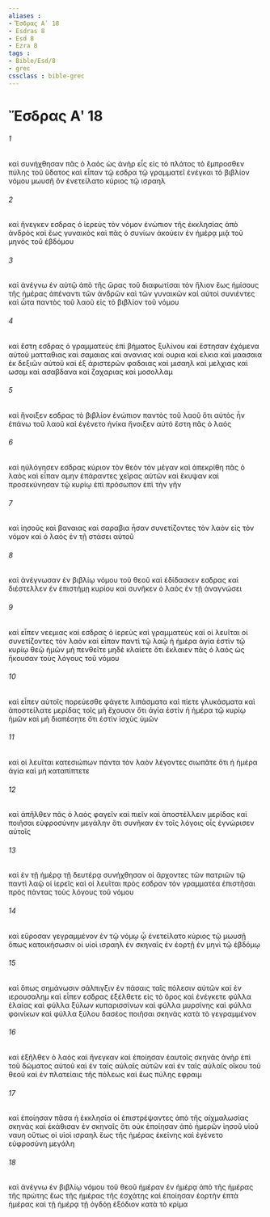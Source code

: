 ```yaml
---
aliases : 
- Ἔσδρας Αʹ 18
- Esdras 8
- Esd 8
- Ezra 8
tags : 
- Bible/Esd/8
- grec
cssclass : bible-grec
---
```


# Ἔσδρας Αʹ 18

###### 1
καὶ συνήχθησαν πᾶς ὁ λαὸς ὡς ἀνὴρ εἷς εἰς τὸ πλάτος τὸ ἔμπροσθεν πύλης τοῦ ὕδατος καὶ εἶπαν τῷ εσδρα τῷ γραμματεῖ ἐνέγκαι τὸ βιβλίον νόμου μωυσῆ ὃν ἐνετείλατο κύριος τῷ ισραηλ
###### 2
καὶ ἤνεγκεν εσδρας ὁ ἱερεὺς τὸν νόμον ἐνώπιον τῆς ἐκκλησίας ἀπὸ ἀνδρὸς καὶ ἕως γυναικὸς καὶ πᾶς ὁ συνίων ἀκούειν ἐν ἡμέρᾳ μιᾷ τοῦ μηνὸς τοῦ ἑβδόμου
###### 3
καὶ ἀνέγνω ἐν αὐτῷ ἀπὸ τῆς ὥρας τοῦ διαφωτίσαι τὸν ἥλιον ἕως ἡμίσους τῆς ἡμέρας ἀπέναντι τῶν ἀνδρῶν καὶ τῶν γυναικῶν καὶ αὐτοὶ συνιέντες καὶ ὦτα παντὸς τοῦ λαοῦ εἰς τὸ βιβλίον τοῦ νόμου
###### 4
καὶ ἔστη εσδρας ὁ γραμματεὺς ἐπὶ βήματος ξυλίνου καὶ ἔστησαν ἐχόμενα αὐτοῦ ματταθιας καὶ σαμαιας καὶ ανανιας καὶ ουρια καὶ ελκια καὶ μαασαια ἐκ δεξιῶν αὐτοῦ καὶ ἐξ ἀριστερῶν φαδαιας καὶ μισαηλ καὶ μελχιας καὶ ωσαμ καὶ ασαβδανα καὶ ζαχαριας καὶ μοσολλαμ
###### 5
καὶ ἤνοιξεν εσδρας τὸ βιβλίον ἐνώπιον παντὸς τοῦ λαοῦ ὅτι αὐτὸς ἦν ἐπάνω τοῦ λαοῦ καὶ ἐγένετο ἡνίκα ἤνοιξεν αὐτό ἔστη πᾶς ὁ λαός
###### 6
καὶ ηὐλόγησεν εσδρας κύριον τὸν θεὸν τὸν μέγαν καὶ ἀπεκρίθη πᾶς ὁ λαὸς καὶ εἶπαν αμην ἐπάραντες χεῖρας αὐτῶν καὶ ἔκυψαν καὶ προσεκύνησαν τῷ κυρίῳ ἐπὶ πρόσωπον ἐπὶ τὴν γῆν
###### 7
καὶ ἰησοῦς καὶ βαναιας καὶ σαραβια ἦσαν συνετίζοντες τὸν λαὸν εἰς τὸν νόμον καὶ ὁ λαὸς ἐν τῇ στάσει αὐτοῦ
###### 8
καὶ ἀνέγνωσαν ἐν βιβλίῳ νόμου τοῦ θεοῦ καὶ ἐδίδασκεν εσδρας καὶ διέστελλεν ἐν ἐπιστήμῃ κυρίου καὶ συνῆκεν ὁ λαὸς ἐν τῇ ἀναγνώσει
###### 9
καὶ εἶπεν νεεμιας καὶ εσδρας ὁ ἱερεὺς καὶ γραμματεὺς καὶ οἱ λευῖται οἱ συνετίζοντες τὸν λαὸν καὶ εἶπαν παντὶ τῷ λαῷ ἡ ἡμέρα ἁγία ἐστὶν τῷ κυρίῳ θεῷ ἡμῶν μὴ πενθεῖτε μηδὲ κλαίετε ὅτι ἔκλαιεν πᾶς ὁ λαός ὡς ἤκουσαν τοὺς λόγους τοῦ νόμου
###### 10
καὶ εἶπεν αὐτοῖς πορεύεσθε φάγετε λιπάσματα καὶ πίετε γλυκάσματα καὶ ἀποστείλατε μερίδας τοῖς μὴ ἔχουσιν ὅτι ἁγία ἐστὶν ἡ ἡμέρα τῷ κυρίῳ ἡμῶν καὶ μὴ διαπέσητε ὅτι ἐστὶν ἰσχὺς ὑμῶν
###### 11
καὶ οἱ λευῖται κατεσιώπων πάντα τὸν λαὸν λέγοντες σιωπᾶτε ὅτι ἡ ἡμέρα ἁγία καὶ μὴ καταπίπτετε
###### 12
καὶ ἀπῆλθεν πᾶς ὁ λαὸς φαγεῖν καὶ πιεῖν καὶ ἀποστέλλειν μερίδας καὶ ποιῆσαι εὐφροσύνην μεγάλην ὅτι συνῆκαν ἐν τοῖς λόγοις οἷς ἐγνώρισεν αὐτοῖς
###### 13
καὶ ἐν τῇ ἡμέρᾳ τῇ δευτέρᾳ συνήχθησαν οἱ ἄρχοντες τῶν πατριῶν τῷ παντὶ λαῷ οἱ ἱερεῖς καὶ οἱ λευῖται πρὸς εσδραν τὸν γραμματέα ἐπιστῆσαι πρὸς πάντας τοὺς λόγους τοῦ νόμου
###### 14
καὶ εὕροσαν γεγραμμένον ἐν τῷ νόμῳ ᾧ ἐνετείλατο κύριος τῷ μωυσῇ ὅπως κατοικήσωσιν οἱ υἱοὶ ισραηλ ἐν σκηναῖς ἐν ἑορτῇ ἐν μηνὶ τῷ ἑβδόμῳ
###### 15
καὶ ὅπως σημάνωσιν σάλπιγξιν ἐν πάσαις ταῖς πόλεσιν αὐτῶν καὶ ἐν ιερουσαλημ καὶ εἶπεν εσδρας ἐξέλθετε εἰς τὸ ὄρος καὶ ἐνέγκετε φύλλα ἐλαίας καὶ φύλλα ξύλων κυπαρισσίνων καὶ φύλλα μυρσίνης καὶ φύλλα φοινίκων καὶ φύλλα ξύλου δασέος ποιῆσαι σκηνὰς κατὰ τὸ γεγραμμένον
###### 16
καὶ ἐξῆλθεν ὁ λαὸς καὶ ἤνεγκαν καὶ ἐποίησαν ἑαυτοῖς σκηνὰς ἀνὴρ ἐπὶ τοῦ δώματος αὐτοῦ καὶ ἐν ταῖς αὐλαῖς αὐτῶν καὶ ἐν ταῖς αὐλαῖς οἴκου τοῦ θεοῦ καὶ ἐν πλατείαις τῆς πόλεως καὶ ἕως πύλης εφραιμ
###### 17
καὶ ἐποίησαν πᾶσα ἡ ἐκκλησία οἱ ἐπιστρέψαντες ἀπὸ τῆς αἰχμαλωσίας σκηνὰς καὶ ἐκάθισαν ἐν σκηναῖς ὅτι οὐκ ἐποίησαν ἀπὸ ἡμερῶν ἰησοῦ υἱοῦ ναυη οὕτως οἱ υἱοὶ ισραηλ ἕως τῆς ἡμέρας ἐκείνης καὶ ἐγένετο εὐφροσύνη μεγάλη
###### 18
καὶ ἀνέγνω ἐν βιβλίῳ νόμου τοῦ θεοῦ ἡμέραν ἐν ἡμέρᾳ ἀπὸ τῆς ἡμέρας τῆς πρώτης ἕως τῆς ἡμέρας τῆς ἐσχάτης καὶ ἐποίησαν ἑορτὴν ἑπτὰ ἡμέρας καὶ τῇ ἡμέρᾳ τῇ ὀγδόῃ ἐξόδιον κατὰ τὸ κρίμα

